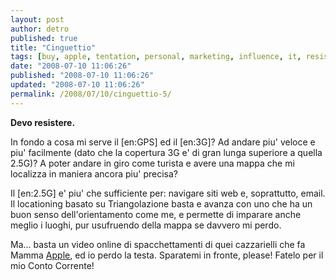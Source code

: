 ```yaml
---
layout: post
author: detro
published: true
title: "Cinguettio"
tags: [buy, apple, tentation, personal, marketing, influence, it, resist, iphone, curiosity, italian, 3g, gps]
date: "2008-07-10 11:06:26"
published: "2008-07-10 11:06:26"
updated: "2008-07-10 11:06:26"
permalink: /2008/07/10/cinguettio-5/
---
```


<strong>Devo resistere.</strong>

In fondo a cosa mi serve il [en:GPS] ed il [en:3G]?
Ad andare piu' veloce e piu' facilmente (dato che la copertura 3G e' di gran lunga superiore a quella 2.5G)?
A poter andare in giro come turista e avere una mappa che mi localizza in maniera ancora piu' precisa?

Il [en:2.5G] e' piu' che sufficiente per: navigare siti web e, soprattutto, email.
Il locationing basato su Triangolazione basta e avanza con uno che ha un buon senso dell'orientamento come me, e permette di imparare anche meglio i luoghi, pur usufruendo della mappa se davvero mi perdo.

Ma... basta un video online di spacchettamenti di quei cazzarielli che fa Mamma <a href="http://www.apple.com">Apple</a>, ed io perdo la testa.
Sparatemi in fronte, please! Fatelo per il mio Conto Corrente!
